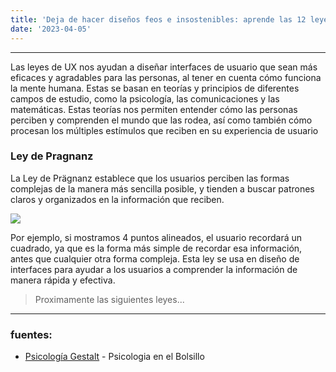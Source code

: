 ```yaml
---
title: 'Deja de hacer diseños feos e insostenibles: aprende las 12 leyes del UX y transforma tus interfaces'
date: '2023-04-05'
---
```

---
Las leyes de UX nos ayudan a diseñar interfaces de usuario que sean más eficaces y agradables para las personas, al tener en cuenta cómo funciona la mente humana.
Estas se basan en teorías y principios de diferentes campos de estudio, como la psicología, las comunicaciones y las matemáticas. Estas teorías nos permiten entender cómo las personas perciben y comprenden el mundo que las rodea, así como también cómo procesan los múltiples estímulos que reciben en su experiencia de usuario

### Ley de Pragnanz
La Ley de Prägnanz establece que los usuarios perciben las formas complejas de la manera más sencilla posible, y tienden a buscar patrones claros y organizados en la información que reciben.

![](https://i.imgur.com/Vrkpgrz.png)

Por ejemplo, si mostramos 4 puntos alineados, el usuario recordará un cuadrado, ya que es la forma más simple de recordar esa información, antes que cualquier otra forma compleja. Esta ley se usa en diseño de interfaces para ayudar a los usuarios a comprender la información de manera rápida y efectiva.

> Proximamente las siguientes leyes...


---

### fuentes:
- [Psicología Gestalt](https://psicologiaenelbolsillo.com/psicologia-gestalt-cuando-el-todo-es-mayor-que-la-suma-de-sus-partes/) - Psicologia en el Bolsillo

